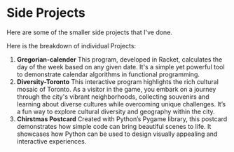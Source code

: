 # Side Projects

Here are some of the smaller side projects that I've done. 

Here is the breakdown of individual Projects:
1. **Gregorian-calender** This program, developed in Racket, calculates the day of the week based on any given date. It's a simple yet powerful tool to demonstrate calendar algorithms in functional programming.
2. **Diversity-Toronto** This interactive program highlights the rich cultural mosaic of Toronto. As a visitor in the game, you embark on a journey through the city's vibrant neighborhoods, collecting souvenirs and learning about diverse cultures while overcoming unique challenges. It’s a fun way to explore cultural diversity and geography within the city.
3. **Chirstmas Postcard** Created with Python’s Pygame library, this postcard demonstrates how simple code can bring beautiful scenes to life. It showcases how Python can be used to design visually appealing and interactive experiences.